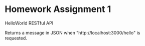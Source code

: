 # Homework Assignment 1

HelloWorld RESTful API

Returns a message in JSON when "http://localhost:3000/hello" is requested.